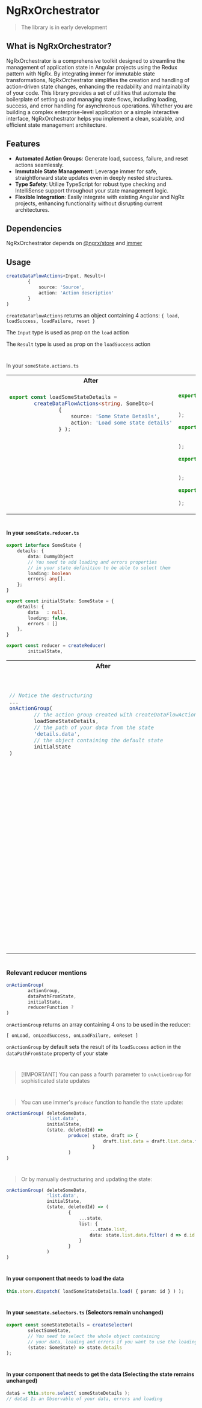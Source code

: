# NgRxOrchestrator

> The library is in early development

## What is NgRxOrchestrator?

NgRxOrchestrator is a comprehensive toolkit designed to streamline the management of application state in Angular
projects using the Redux pattern with NgRx. By integrating immer for immutable state transformations, NgRxOrchestrator
simplifies the creation and handling of action-driven state changes, enhancing the readability and maintainability of
your code. This library provides a set of utilities that automate the boilerplate of setting up and managing state
flows, including loading, success, and error handling for asynchronous operations. Whether you are building a complex
enterprise-level application or a simple interactive interface, NgRxOrchestrator helps you implement a clean, scalable,
and
efficient state management architecture.

## Features

- **Automated Action Groups**: Generate load, success, failure, and reset actions seamlessly.
- **Immutable State Management**: Leverage immer for safe, straightforward state updates even in deeply nested
  structures.
- **Type Safety**: Utilize TypeScript for robust type checking and IntelliSense support throughout your state management
  logic.
- **Flexible Integration**: Easily integrate with existing Angular and NgRx projects, enhancing functionality without
  disrupting current architectures.

## Dependencies

NgRxOrchestrator depends on [@ngrx/store](https://github.com/ngrx/platform)
and [immer](https://github.com/immerjs/immer)

## Usage

```ts
createDataFlowActions<Input, Result>(
        {
            source: 'Source',
            action: 'Action description'
        }
)
```

`createDataFlowActions` returns an object containing 4 actions: `{ load, loadSuccess, loadFailure, reset }`

The `Input` type is used as prop on the `load` action

The `Result` type is used as prop on the `loadSuccess` action

#

####

In your `someState.actions.ts`

<table>
<tr>
<th>After</th>
<th>Before</th>

</tr>
<tr>
<td width="50%">

```ts
export const loadSomeStateDetails =
        createDataFlowActions<string, SomeDto>(
                {
                    source: 'Some State Details',
                    action: 'Load some state details'
                } );














```

</td>
<td width="50%">

```ts
export const loadSomeStateDetails = createAction(
        '[Some State Details] Load some state details',
        props<{ id: string }>()
);

export const successfullyLoadedSomeStateDetails = createAction(
        '[API] Successfully loaded some state details',
        props<{ data: SomeDto }>()
);

export const failedToLoadSomeStateDetails = createAction(
        '[API] Failed to load some state details',
        props<{ errors: AppError[] }>()
);

export const resetSomeStateDetails = createAction(
        '[Some State Details] Reset some state details'
);


```

</td>
</tr>
</table>

#

#### In your `someState.reducer.ts`

```ts
export interface SomeState {
    details: {
        data: DummyObject
        // You need to add loading and errors properties 
        // in your state definition to be able to select them
        loading: boolean
        errors: any[],
    };
}

export const initialState: SomeState = {
    details: {
        data   : null,
        loading: false,
        errors : []
    },
}
```

<table>
    <tr>
        <th>After</th>
        <th>Before</th>
    </tr>
    <tr>

```ts
export const reducer = createReducer(
        initialState,
```

</tr>
<tr>
<td width="50%">

```ts
// Notice the destructuring 
...
onActionGroup(
        // the action group created with createDataFlowAction
        loadSomeStateDetails,
        // the path of your data from the state 
        'details.data',
        // the object containing the default state
        initialState
)
```

```ts






























```

</td>
<td width="50%">

```ts
on( loadSomeStateDetails, (state, { id }) => (
        {
            ...state,
            details: {
                ...state.details,
                loading: true,
                errors : []
            }
        }
) )

on( successfullyLoadedSomeStateDetails, (state, { data }) => (
        {
            ...state,
            details: {
                ...state.details,
                loading: false,
                errors : [],
                data
            }
        }
) )

on( failedToLoadSomeStateDetails, (state, { errors }) => (
        {
            ...state,
            details: {
                ...state.details,
                loading: false,
                errors,
            }
        }
) )

on( resetSomeStateDetails, (state) => (
        {
            ...state,
            details: {
                ...initialState.details
            }
        }
) )
```

</td>
</tr>
</table>

#

### Relevant reducer mentions

```ts
onActionGroup(
        actionGroup,
        dataPathFromState,
        initialState,
        reducerFunction ?
)
```

`onActionGroup` returns an array containing 4 ons to be used in the reducer:

`[ onLoad, onLoadSuccess, onLoadFailure, onReset ]`

`onActionGroup` by default sets the result of its `loadSuccess` action in the `dataPathFromState` property of your state

#

> [!IMPORTANT] You can pass a fourth parameter to `onActionGroup` for sophisticated state updates

#

> You can use immer's `produce` function to handle the state update:

```ts
onActionGroup( deleteSomeData,
               'list.data',
               initialState,
               (state, deletedId) =>
                       produce( state, draft => {
                                    draft.list.data = draft.list.data.filter( d => d.id!=deletedId );
                                }
                       )
)
```

#

> Or by manually destructuring and updating the state:

```ts
onActionGroup( deleteSomeData,
               'list.data',
               initialState,
               (state, deletedId) => (
                       {
                           ...state,
                           list: {
                               ...state.list,
                               data: state.list.data.filter( d => d.id!=deletedId )
                           }
                       }
               )
)
```

#

#### In your component that needs to load the data

```ts
this.store.dispatch( loadSomeStateDetails.load( { param: id } ) );
```

#

#### In your `someState.selectors.ts`  (Selectors remain unchanged)

```ts
export const someStateDetails = createSelector(
        selectSomeState,
        // You need to select the whole object containing 
        // your data, loading and errors if you want to use the loading and errors properties
        (state: SomeState) => state.details
);
```

#

#### In your component that needs to get the data (Selecting the state remains unchanged)

```ts
data$ = this.store.select( someStateDetails );
// data$ Is an Observable of your data, errors and loading
```
